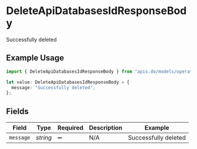 # DeleteApiDatabasesIdResponseBody

Successfully deleted

## Example Usage

```typescript
import { DeleteApiDatabasesIdResponseBody } from "apis.do/models/operations";

let value: DeleteApiDatabasesIdResponseBody = {
  message: "Successfully deleted",
};
```

## Fields

| Field                | Type                 | Required             | Description          | Example              |
| -------------------- | -------------------- | -------------------- | -------------------- | -------------------- |
| `message`            | *string*             | :heavy_minus_sign:   | N/A                  | Successfully deleted |